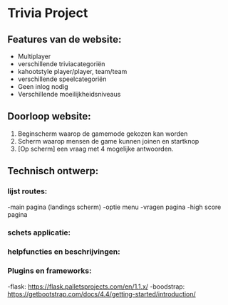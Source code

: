 #  Trivia Project
## Features van de website:
* Multiplayer
* verschillende triviacategoriën
* kahootstyle player/player, team/team
* verschillende speelcategoriën
* Geen inlog nodig
* Verschillende moeilijkheidsniveaus

## Doorloop website:
1. Beginscherm waarop de gamemode gekozen kan worden
2. Scherm waarop mensen de game kunnen joinen en startknop
3. [Op scherm] een vraag met 4 mogelijke antwoorden.

## Technisch ontwerp:
### lijst routes:
-main pagina (landings scherm)
-optie menu
-vragen pagina
-high score pagina

### schets applicatie:


### helpfuncties en beschrijvingen:


### Plugins en frameworks:
-flask: https://flask.palletsprojects.com/en/1.1.x/
-boodstrap: https://getbootstrap.com/docs/4.4/getting-started/introduction/